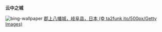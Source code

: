 
**云中之城**

![bing-wallpaper](https://www.bing.com/th?id=OHR.GujoHachiman_ZH-CN9192289658_1920x1080.jpg)
[郡上八幡城，岐阜县，日本 (© ta2funk ito/500px/Getty Images)](https://www.bing.com/search?q=%E9%83%A1%E4%B8%8A%E5%85%AB%E5%B9%A1%E5%9F%8E&amp;form=hpcapt&amp;mkt=zh-cn)
  